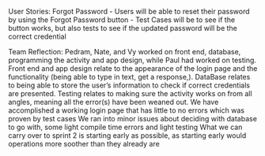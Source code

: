 User Stories:
    Forgot Password - Users will be able to reset their password by using the Forgot Password button - 
    Test Cases will be to see if the button works, but also tests to see if the updated password will be the correct credential

Team Reflection:
    Pedram, Nate, and Vy worked on front end, database, programming the activity and app design,
    while Paul had worked on testing. 
    Front end and app design relate to the appearance of the login page and the functionality (being able to type in text, get a response,).
    DataBase relates to being able to store the user’s information to check if correct credentials are presented. 
    Testing relates to making sure the activity works on from all angles, meaning all the error(s) have been weaned out.
    We have accomplished a working login page that has little to no errors which was proven by test cases
    We ran into minor issues about deciding with database to go with, some light compile time errors and light testing
    What we can carry over to sprint 2 is starting early as possible, as starting early would operations more soother than they already are
